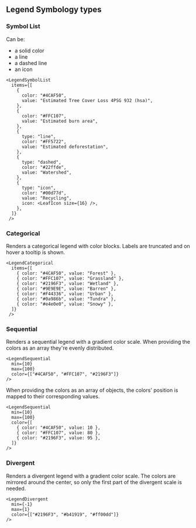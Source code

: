## Legend Symbology types

### Symbol List
Can be:
- a solid color
- a line
- a dashed line
- an icon
  
```tsx
<LegendSymbolList
  items={[
    {
      color: "#4CAF50",
      value: "Estimated Tree Cover Loss 4PSG 932 (hsa)",
    },
    {
      color: "#FFC107",
      value: "Estimated burn area",
    },
    {
      type: "line",
      color: "#FF5722",
      value: "Estimated deforestation",
    },
    {
      type: "dashed",
      color: "#22ffde",
      value: "Watershed",
    },
    {
      type: "icon",
      color: "#00d77d",
      value: "Recycling",
      icon: <LeafIcon size={16} />,
    },
  ]}
 />
 ```

### Categorical
Renders a categorical legend with color blocks. Labels are truncated and on hover a tooltip is shown.

```tsx
<LegendCategorical
  items={[
    { color: "#4CAF50", value: "Forest" },
    { color: "#FFC107", value: "Grassland" },
    { color: "#2196F3", value: "Wetland" },
    { color: "#9E9E9E", value: "Barren" },
    { color: "#F44336", value: "Urban" },
    { color: "#0a986b", value: "Tundra" },
    { color: "#e4e0e0", value: "Snowy" },
  ]}
 />
```

### Sequential
Renders a sequential legend with a gradient color scale.
When providing the colors as an array they're evenly distributed.

```tsx
<LegendSequential
  min={10}
  max={100}
  color={["#4CAF50", "#FFC107", "#2196F3"]}
/>
```

When providing the colors as an array of objects, the colors' position is mapped to their corresponding values.

```tsx
<LegendSequential
  min={10}
  max={100}
  color={[
    { color: "#4CAF50", value: 10 },
    { color: "#FFC107", value: 80 },
    { color: "#2196F3", value: 95 },
  ]}
/>
```

### Divergent
Renders a divergent legend with a gradient color scale.
The colors are mirrored around the center, so only the first part of the divergent scale is needed.

```tsx
<LegendDivergent
  min={-1}
  max={1}
  color={["#2196F3", "#b41919", "#ff00dd"]}
/>
```
 